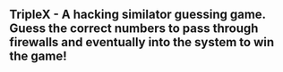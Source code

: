 ## TripleX - A hacking similator guessing game. Guess the correct numbers to pass through firewalls and eventually into the system to win the game!
